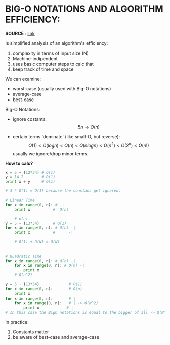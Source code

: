  # BIG-O NOTATIONS AND ALGORITHM EFFICIENCY:

**SOURCE** : [link](https://www.youtube.com/watch?v=__vX2sjlpXU)

Is simplified analysis of an algorithm's efficiency:

1. complexity in terms of input size (N)
2. Machine-indipendent
3. uses basic computer steps to calc that
4. keep track of time and space

We can examine:

* worst-case (usually used with Big-O notations)
* average-case
* best-case

BIg-O Notations:

* ignore costants:
  $$
  5n \rightarrow O(n)
  $$

* certain terms 'dominate' (like small-O, but reverse):
  $$
  O(1) < O(logn) < O(n) < O(nlogn) < O(n^2) < O(2^n) < O(n!)
  $$
  usually we ignore/drop minor terms.

**How to calc?**

```python
x = 5 + (12*34) # O(1)
y = 14-2        # O(1)
print x + y     # O(1)

# 3 * O(1) = O(1) because the constans get ignored.

# Linear Time
for x in range(0, n): # -|
	print x 		 #  O(n)

    # o(n) 
y = 5 + (13*34)		 # O(1)
for x in range(0, n): # O(n) -|
	print x			 #      -|
    
    # O(1) + O(N) = O(N)
    
    
# Quadratic Time
for x in range(0, n): # O(n) -|
	for x in range(0, n): # O(n) -|
		print x
    # O(n^2)
    
y = 5 + (13*34)		 		# O(1)
for x in range(0, n): 		# O(n)
	print x
for x in range(0, n): 		# |
	for x in range(0, n):   # | -> O(N^2)
		print x			   # | 
# In this case the BigO notations is equal to the bigger of all -> O(N^2)
```

In practice:

1. Constants matter
2. be aware of best-case and average-case